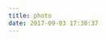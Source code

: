 ```yaml
---
title: photo
date: 2017-09-03 17:30:37
---
```

<link type="text/css" href="/fancybox/jquery.fancybox.css" rel="stylesheet">
<div class="instagram"><section class="archives album"><ul class="img-box-ul"></ul></section></div>

<script src="/js/photo.js"></script>
